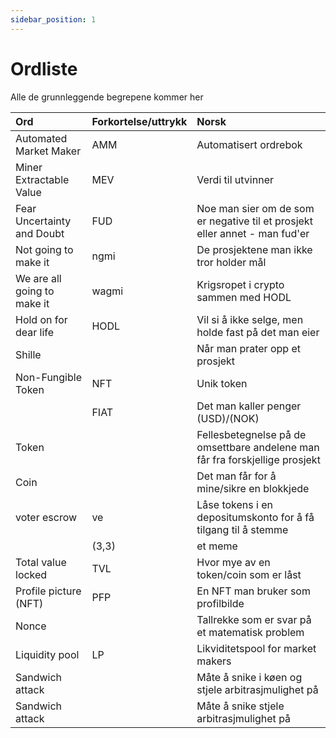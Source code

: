 ```yaml
---
sidebar_position: 1
---
```


# Ordliste

Alle de grunnleggende begrepene kommer her

| Ord                         | Forkortelse/uttrykk | Norsk |
| :-----------                | :----------- |:----------- | 
| Automated Market Maker      | AMM          | Automatisert ordrebok |
| Miner Extractable Value     | MEV          | Verdi til utvinner |
| Fear Uncertainty and Doubt  | FUD          | Noe man sier om de som er negative til et prosjekt eller annet - man fud'er |
| Not going to make it        | ngmi         | De prosjektene man ikke tror holder mål |
| We are all going to make it | wagmi        | Krigsropet i crypto sammen med HODL|
| Hold on for dear life       | HODL         | Vil si å ikke selge, men holde fast på det man eier|
| Shille                      |              | Når man prater opp et prosjekt |
| Non-Fungible Token          | NFT          | Unik token |
|                             | FIAT         | Det man kaller penger (USD)/(NOK) |
| Token                       |              | Fellesbetegnelse på de omsettbare andelene man får fra forskjellige prosjekt |
| Coin                        |              | Det man får for å mine/sikre en blokkjede |
| voter escrow                | ve           | Låse tokens i en depositumskonto for å få tilgang til å stemme |
|                             | (3,3)        | et meme |
| Total value locked          | TVL          | Hvor mye av en token/coin som er låst |
| Profile picture (NFT)       | PFP          | En NFT man bruker som profilbilde |
| Nonce                       |              | Tallrekke som er svar på et matematisk problem |
| Liquidity pool              | LP           | Likviditetspool for market makers |
| Sandwich attack             |              | Måte å snike i køen og stjele arbitrasjmulighet på |
| Sandwich attack             |              | Måte å snike stjele arbitrasjmulighet på |
